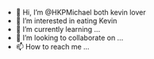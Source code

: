 - 👋 Hi, I’m @HKPMichael both kevin lover
- 👀 I’m interested in eating Kevin
- 🌱 I’m currently learning ...
- 💞️ I’m looking to collaborate on ...
- 📫 How to reach me ...

<!---
HKPMichael/HKPMichael is a ✨ special ✨ repository because its `README.md` (this file) appears on your GitHub profile.
You can click the Preview link to take a look at your changes.
--->
